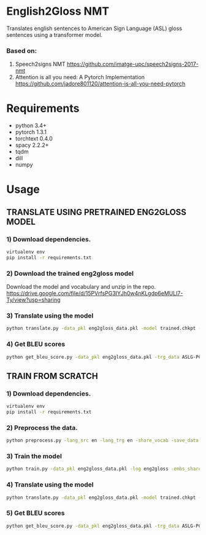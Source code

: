 # English2Gloss NMT
Translates english sentences to American Sign Language (ASL) gloss sentences using a transformer model.

### Based on: 
1. Speech2signs NMT https://github.com/imatge-upc/speech2signs-2017-nmt
2. Attention is all you need: A Pytorch Implementation
https://github.com/jadore801120/attention-is-all-you-need-pytorch

# Requirements
- python 3.4+
- pytorch 1.3.1
- torchtext 0.4.0
- spacy 2.2.2+
- tqdm
- dill
- numpy


# Usage

## TRANSLATE USING PRETRAINED ENG2GLOSS MODEL

### 1) Download dependencies.
```bash
virtualenv env
pip install -r requirements.txt
```

### 2) Download the trained eng2gloss model
Download the model and vocabulary and unzip in the repo.
https://drive.google.com/file/d/15PVrfsPG3IYJh0w4nKLgdp6eMULl7-Ty/view?usp=sharing

### 3) Translate using the model
```bash
python translate.py -data_pkl eng2gloss_data.pkl -model trained.chkpt -input translate_src.txt -output prediction.txt
```
### 4) Get BLEU scores
```bash
python get_bleu_score.py -data_pkl eng2gloss_data.pkl -trg_data ASLG-PC12/ENG-ASL_Test.en -pred_data predictions.txt
```


## TRAIN FROM SCRATCH

### 1) Download dependencies.
```bash
virtualenv env
pip install -r requirements.txt
```

### 2) Preprocess the data.
```bash
python preprocess.py -lang_src en -lang_trg en -share_vocab -save_data eng2gloss_data.pkl
```

### 3) Train the model
```bash
python train.py -data_pkl eng2gloss_data.pkl -log eng2gloss -embs_share_weight -proj_share_weight -label_smoothing -save_model trained -b 64 -warmup 128000 -epoch 200
```

### 4) Translate using the model
```bash
python translate.py -data_pkl eng2gloss_data.pkl -model trained.chkpt -input translate_src.txt -output prediction.txt
```
### 5) Get BLEU scores
```bash
python get_bleu_score.py -data_pkl eng2gloss_data.pkl -trg_data ASLG-PC12/ENG-ASL_Test.en -pred_data predictions.txt
```
